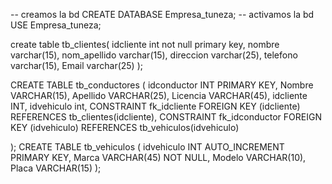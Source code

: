 -- creamos la bd
CREATE DATABASE Empresa_tuneza;
-- activamos la bd
USE Empresa_tuneza;

create table tb_clientes(
idcliente int not null primary key,
nombre varchar(15),
nom_apellido varchar(15),
direccion varchar(25),
telefono varchar(15),
Email varchar(25)
);

CREATE TABLE tb_conductores (
    idconductor INT PRIMARY KEY,
    Nombre VARCHAR(15),
    Apellido VARCHAR(25),
    Licencia VARCHAR(45),
    idcliente INT,
    idvehiculo int,
    CONSTRAINT fk_idcliente FOREIGN KEY (idcliente) REFERENCES tb_clientes(idcliente),
    CONSTRAINT fk_idconductor FOREIGN KEY (idvehiculo) REFERENCES tb_vehiculos(idvehiculo)
    
);
CREATE TABLE tb_vehiculos (
    idvehiculo INT AUTO_INCREMENT PRIMARY KEY,
    Marca VARCHAR(45) NOT NULL,
    Modelo VARCHAR(10),
    Placa VARCHAR(15)
);
